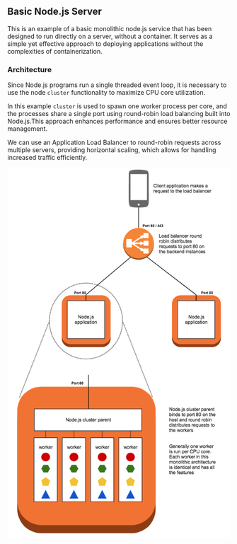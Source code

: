 ## Basic Node.js Server

This is an example of a basic monolithic node.js service that has been designed to run directly on a server, without a container. It serves as a simple yet effective approach to deploying applications without the complexities of containerization.

### Architecture

Since Node.js programs run a single threaded event loop, it is necessary to use the node `cluster` functionality to maximize CPU core utilization.  

In this example `cluster` is used to spawn one worker process per core, and the processes share a single port using round-robin load balancing built into Node.js.This approach enhances performance and ensures better resource management.

We can use an Application Load Balancer to round-robin requests across multiple servers, providing horizontal scaling, which allows for handling increased traffic efficiently.

![Reference diagram of the basic node application deployment](../images/monolithic-no-container.png)
